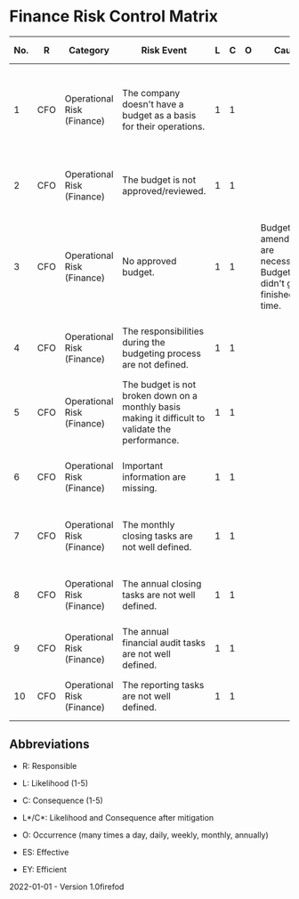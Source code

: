 # Finance Risk Control Matrix

| No.  | R    | Category                   | Risk Event                                                   | L    | C    | O    | Cause                                                        | Mitigation Type | Mitigation Strategy                                          | L*   | C*   | Changes | Comments | ES   | EY   | Evidences |
| ---- | ---- | -------------------------- | ------------------------------------------------------------ | ---- | ---- | ---- | ------------------------------------------------------------ | --------------- | ------------------------------------------------------------ | ---- | ---- | ------- | -------- | ---- | ---- | --------- |
| 1    | CFO  | Operational Risk (Finance) | The company doesn't have a budget as a basis for their operations. | 1    | 1    |      |                                                              |                 | The deadline for the budget finalization is defined with enough time until the new business year starts. | 1    | 1    |         |          | yes  | yes  |           |
| 2    | CFO  | Operational Risk (Finance) | The budget is not approved/reviewed.                         | 1    | 1    |      |                                                              |                 | The budget must be approved by the management.               | 1    | 1    |         |          | yes  | yes  |           |
| 3    | CFO  | Operational Risk (Finance) | No approved budget.                                          | 1    | 1    |      | Budget amendments are necessary. Budget didn't get finished on time. |                 | The management can approve a intermediate budget until the final budget is created and approved. | 1    | 1    |         |          | yes  | yes  |           |
| 4    | CFO  | Operational Risk (Finance) | The responsibilities during the budgeting process are not defined. | 1    | 1    |      |                                                              |                 | The tasks and responsibilities are defined in a budget checklist. | 1    | 1    |         |          | yes  | yes  |           |
| 5    | CFO  | Operational Risk (Finance) | The budget is not broken down on a monthly basis making it difficult to validate the performance. | 1    | 1    |      |                                                              |                 | The budget is split up on a single month basis.              | 1    | 1    |         |          | yes  | yes  |           |
| 6    | CFO  | Operational Risk (Finance) | Important information are missing.                           | 1    | 1    |      |                                                              |                 | Budget information are collected from different departments. | 1    | 1    |         |          | yes  | yes  |           |
| 7    | CFO  | Operational Risk (Finance) | The monthly closing tasks are not well defined.              | 1    | 1    |      |                                                              |                 | A monthly closing checklist exists defining the responsibilities. | 1    | 1    |         |          | yes  | yes  |           |
| 8    | CFO  | Operational Risk (Finance) | The annual closing tasks are not well defined.               | 1    | 1    |      |                                                              |                 | An annual closing checklist exists defining the responsibilities. | 1    | 1    |         |          | yes  | yes  |           |
| 9    | CFO  | Operational Risk (Finance) | The annual financial audit tasks are not well defined.       | 1    | 1    |      |                                                              |                 | An audit checklist exists defining the responsibilities.     | 1    | 1    |         |          | yes  | yes  |           |
| 10   | CFO  | Operational Risk (Finance) | The reporting tasks are not well defined.                    | 1    | 1    |      |                                                              |                 | A reporting checklist exists defining the responsibilities.  | 1    | 1    |         |          | yes  | yes  |           |


## Abbreviations

* R: Responsible

* L: Likelihood (1-5)

* C: Consequence (1-5)

* L\*/C\*: Likelihood and Consequence after mitigation

* O: Occurrence (many times a day, daily, weekly, monthly, annually)

* ES: Effective

* EY: Efficient

  

2022-01-01 - Version 1.0firefod
